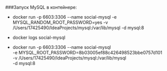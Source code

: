 ###Запуск MySQL в контейнере:

- docker run -p 6603:3306 --name social-mysql -e MYSQL_RANDOM_ROOT_PASSWORD=yes -v /Users/17425490/IdeaProjects/mysql:/var/lib/mysql -d mysql:8
- docker logs social-mysql

- docker run -p 6603:3306 --name social-mysql \
    -e MYSQL_ROOT_PASSWORD=8b03005ef88c426498523bbe0757d101 \
    -v /Users/17425490/IdeaProjects/mysql:/var/lib/mysql \
    -d mysql:8 



